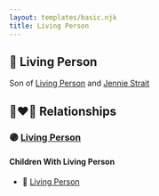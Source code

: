 ```yaml
---
layout: templates/basic.njk
title: Living Person
---
```

## 🔵 Living Person

Son of [Living Person](/people/2/25349238) and [Jennie Strait](/people/6/6678780)

## 👩‍❤️‍👨 Relationships

### 🟣 [Living Person](/people/2/20979328)

#### Children With Living Person
* 🔵 [Living Person](/people/4/40255380)